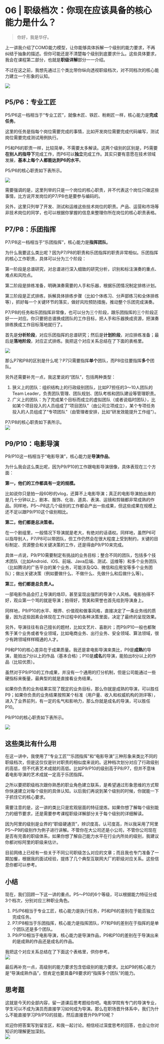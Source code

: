 # 06 | 职级档次：你现在应该具备的核心能力是什么？
    
> 你好，我是华仔。

上一讲我介绍了COMD能力模型，让你能够具体拆解一个级别的能力要求，不再纠结于抽象的描述。但你可能还是不清楚每个级别到底要求什么。这些具体要求，我会在课程第二部分，也就是**职级详解**部分一一介绍。

不过在这之前，我想先通过三个类比带你纵向透视职级档次，对不同档次的核心能力建立一个形象的认知。

![](../assets/images/4bccb93fyyc2e9efb3315148d481374e.jpg)

## P5/P6：专业工匠

P5/P6这一档相当于“专业工匠”，就像木匠、铁匠、粉刷匠一样，核心能力是**完成任务**。

这里的任务是指每个岗位需要完成的事情，比如开发岗位需要完成代码编写，测试岗位需要完成测试用例执行。

P5和P6的职责一样，比较简单，不需要太多解读。这两个级别的区别是，P5需要**在别人的指导下**完成工作，而P6可以**独立**完成工作。其实只要有意愿在技术领域发展，**基本上每个人都能达到P6的水平**。

P5/P6的核心职责如下表所示。

![](../assets/images/c66280b04f93cf3ccd6c82bf8a0bd487.jpg)

需要强调的是，这里列举的只是一个岗位的核心职责，并不代表这个岗位只做这些事情，比方说开发岗位的P7/P8也是要参与编码的。

另外，这里只列举了开发、测试和运维这些技术岗位的职责。产品、运营和市场等非技术岗位的同学，也可以根据你掌握的信息来整理你所在岗位的核心职责表格。

## P7/P8：乐团指挥

P7/P8这一档相当于“乐团指挥”，核心能力是**指挥团队**。

为什么我要这么类比呢？因为P7/P8的职责和乐团指挥的职责非常相似。乐团指挥的核心工作职责，具体可以分为三个阶段：

第一阶段是总谱研究，对总谱进行深入细致的研究分析，识别和标注演奏的重点、难点和风险点。

第二阶段是排练准备，明确演奏需要的人手和乐器，根据乐团情况制定排练计划。

第三阶段是正式排练，拆解具体排练步骤（比如个体练习、分声部练习和全体排练等），抓好每一个关键环节的落实，做好风险预防措施，推动整个乐团完成演奏。

P7/P8的任务和乐团指挥非常像，也可以分为三个阶段，跟乐团指挥的三个阶段正好一一对应。你只要把总谱换成团队的工作目标，把人手和乐器换成资源，把演奏排练换成工作目标落地就行了。

首先是**分析阶段**，对应乐团指挥的总谱研究；然后是**计划阶段**，对应排练准备；最后是**落地阶段**，对应正式排练。我把这个对应关系总结在了下面的表格里。

![](../assets/images/1fe4ea49e3ea5435c73406d4be2e3c88.jpg)

那么P7和P8的区别是什么呢？P7只需要指挥**单个**团队，而P8往往要指挥**多个**团队。

另外还需要补充一点，我这里说的“团队”，包括两种类型：

1.  狭义上的团队：组织结构上的行政级别团队，比如P7担任的3～10人团队的Team Leader，负责团队管理、团队规划、团队考核和团队建设等管理职责。
2.  广义上的团队：为了完成某个目标而成立的虚拟团队（或者说临时团队），比如某个项目投入的人员组成了“项目团队”（由公司立项成立），某个专项任务投入的人员组成了“专项团队”（由管理者安排，比如“研发效能提升工作组”）。

P7/P8的核心职责如下表所示。  
![](../assets/images/f651082f46406950985568e639f082c2.jpg)

## P9/P10：电影导演

P9/P10这一档相当于“电影导演”，核心能力是**导演作品**。

为什么我会这么类比呢，因为P9/P10的工作跟电影导演很像，具体表现在三个方面：

**第一，他们的工作都具有一定的规模。**

比如说你只是拍一段60秒的vlog，还算不上电影导演；真正的电影导演拍出来的是几十分钟以上，剧本、服饰、化妆、道具、表演、运镜和剪辑都非常成熟的作品。同样地，P5～P8这几个级别的工作都会产出一些成果，但这些成果在规模上还不足以跟P9/P10这个级别相比。

**第二，他们都是总决策者。**

在一个剧组里，一般情况下导演就是老大，有绝对的话语权。同样地，虽然P6可以指导别人，P7/P8可以带团队，但工作仍然会在很大程度上受到制约，关键的目标制定、资源整合和关键决策的工作，还是得由P9/P10来完成。

具体一点说，P9/P10需要制定有挑战的业务目标；整合不同的团队，包括多个技术团队（比如Android、iOS、前端、Java后端、测试、运维等）和多个业务团队（比如腾讯的广告平台的某个业务，可能涉及QQ、微信和应用宝等多个业务团队）；做出关键决策（例如要做什么、不做什么、先做什么和后做什么等）。

**第三，他们都是总负责人。**

一部电影作品会打上导演的烙印，甚至呈现出强烈的导演个人风格。电影拍得不好，观众第一个骂的就是导演；拍得好，赞美和荣誉也首先给到导演身上。

同样地，P9/P10的水平、眼界、价值观和做事风格，直接决定了一条业务线的质量，因为这些因素会体现在工作过程中的各种决策里面，决定了最终的呈现效果。

另外，导演往往有自己擅长的题材，比如文艺片、喜剧片；而P9/P10一般也都聚焦于某个业务或者专业领域，比如电商业务、出行业务、安全领域、算法领域，很少有跨领域样样精通的人才。

P9和P10的核心差异在于成果质量。我还是拿电影导演来类比，P9是**成熟**的导演，能拍出7分以上的作品（基本合格）；P10是**成名**的导演，能拍出8分以上的作品（比较优质）。

虽然对于P9/P10的工作成果，并没有一个通用的打分机制，但是公司能通过一些硬指标来衡量，最典型的就是直接看业务结果。

如果你负责的业务结果实现了既定的业务目标，那么你就是成熟的导演，可以胜任P9；如果你负责的业务结果按照某个标准（用户量、收入和权威机构的测评等），进入了业界前列，有一定的名气和影响力，那么你就是成名的导演，可以胜任P10。

P9/P10的核心职责如下表所示。

![](../assets/images/eeb6175e8cae4e11c290907be255d8c5.jpg)

## 这些类比有什么用

在这一讲中，我使用了“专业工匠”“乐团指挥”和“电影导演”三种形象来类比不同的职级档次，但是这仅仅是针对职责的相似度来说的。这种档次划分对应了行政级别的高低，但不代表艺术成就的高低。比如P9/P10的级别高于P8/P7，但并不意味着电影导演的艺术成就一定高于乐团指挥。

之所以要把职级档次跟你熟悉的职业角色建立联系，是希望通过形象思维的方式帮你快速建立对每个级别的具体认知。以后我们再说到某个级别的时候，你就能一下子抓住它的核心要求。

需要注意的是，这一讲的类比只是宏观层面的特征提炼。如果你想了解每个级别能力的细节要求，还是需要参考课程职级详解部分关于每个级别的详细解读。

因为阿里的级别是业界的“职级硬通货”，辨识度高，认可度高，所以我采用了阿里P5～P9的级别作为例子进行讲解。不管你在大公司还是小公司，不管你公司现在是否有完善的职级体系，如果你想了解自己能力水平在行业内所处的级别，我建议你都对标阿里的职级来估计。

目前网络上已经有一些关于不同公司职级怎么对应的文章；而且我也专门准备了一期加餐，根据我的面试经验，提炼了几个典型互联网大厂的职级对应关系。这些信息你都可以参考。

## 小结

现在，我们回顾一下这一讲的重点。P5～P10的6个等级，可以根据能力特征分成3个档次，分别对应三种职业角色。

1.  P5/P6相当于专业工匠，核心能力是执行任务，P5和P6的差别在于能否独立完成任务。
2.  P7/P8相当于乐团指挥，核心能力是指挥团队，P7和P8的差别在于指挥的是单个团队还是多个团队。
3.  P9/P10相当于电影导演，核心能力是导演作品，P9和P10的差别在于导演出来的是成熟的作品还是成名的作品。

我把这个对应关系总结在了下面这个表格里，供你参考。  
![](../assets/images/54bd26eb8d1b7fa99f7f8095fe2e4337.jpg)

最后再补充一点，高级别的能力要求包含低级别的能力要求。比如P9的核心能力是“导演成熟作品”，但肯定也要具备P8要求的“指挥多个团队”的能力。

## 思考题

这就是今天的全部内容，留一道课后思考题给你吧。电影学院有专门的导演专业，学生可以不成为演员而直接学习如何成为导演。那么在职场晋升体系中，我们为什么不能直接学习P9/P10的技能，然后直接晋升P9/P10呢？

欢迎你把答案写到留言区，和我一起讨论。相信经过深度思考的回答，也会让你对知识的理解更加深刻。  
![](../assets/images/14c0dd1336yyf86864d3452b90e9bdb8.jpeg)
    